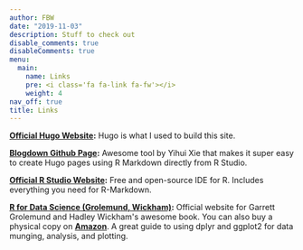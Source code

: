 ```yaml
---
author: FBW
date: "2019-11-03"
description: Stuff to check out
disable_comments: true
disableComments: true
menu:
  main:
    name: Links
    pre: <i class='fa fa-link fa-fw'></i>
    weight: 4
nav_off: true
title: Links
---
```


**[Official Hugo Website](https://gohugo.io/):**  Hugo is what I used to build this site. 

**[Blogdown Github Page](https://github.com/rstudio/blogdown):**  Awesome tool by Yihui Xie that makes it super easy to create Hugo pages using R Markdown directly from R Studio. 

**[Official R Studio Website](https://www.rstudio.com/):**  Free and open-source IDE for R. Includes everything you need for R-Markdown. 

**[R for Data Science (Grolemund, Wickham)](http://r4ds.had.co.nz/):**  Official website for Garrett Grolemund and Hadley Wickham's awesome book. You can also buy a physical copy on **[Amazon](http://amzn.to/2aHLAQ1)**. A great guide to using dplyr and ggplot2 for data munging, analysis, and plotting.



